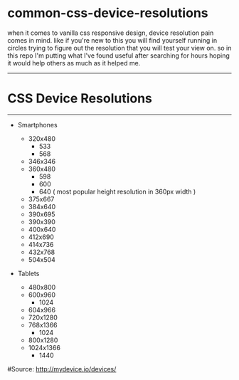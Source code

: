 # common-css-device-resolutions
when it comes to vanilla css responsive design, device resolution pain comes in mind. like if you're new to this you will find yourself running in circles trying to figure out the resolution that you will test your view on. so in this repo I'm putting what I've found useful after searching for hours hoping it would help others as much as it helped me.

---------------------------------------------

# CSS Device Resolutions
------------------------

* Smartphones
    * 320x480
       * 533
       * 568
    * 346x346
    * 360x480
        * 598
        * 600
        * 640 ( most popular height resolution in 360px width )
    * 375x667
    * 384x640
    * 390x695
    * 390x390
    * 400x640
    * 412x690
    * 414x736
    * 432x768
    * 504x504

* Tablets
    * 480x800
    * 600x960
        * 1024
    * 604x966
    * 720x1280
    * 768x1366
        * 1024
    * 800x1280
    * 1024x1366
         * 1440
         
#Source: http://mydevice.io/devices/          
